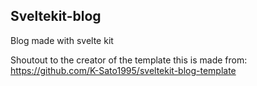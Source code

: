 ## Sveltekit-blog
Blog made with svelte kit

Shoutout to the creator of the template this is made from:
https://github.com/K-Sato1995/sveltekit-blog-template